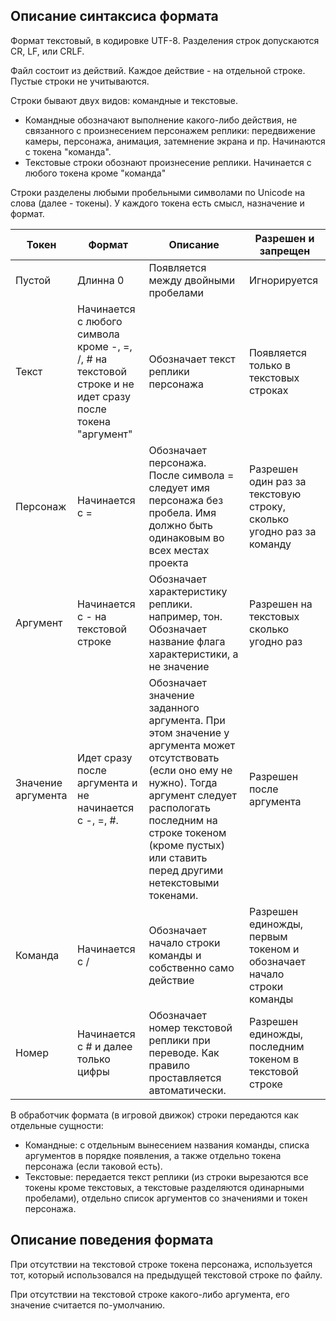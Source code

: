 ## Описание синтаксиса формата
Формат текстовый, в кодировке UTF-8. Разделения строк допускаются CR, LF, или CRLF.

Файл состоит из действий. Каждое действие - на отдельной строке. Пустые строки не учитываются.

Строки бывают двух видов: командные и текстовые.
- Командные обозначают выполнение какого-либо действия, не связанного с произнесением персонажем реплики: передвижение камеры, персонажа, анимация, затемнение экрана и пр. Начинаются с токена "команда".
- Текстовые строки обознают произнесение реплики. Начинается с любого токена кроме "команда"

Строки разделены любыми пробельными символами по Unicode на слова (далее - токены). У каждого токена есть смысл, назначение и формат.

|Токен|Формат|Описание|Разрешен и запрещен|
|-|-|-|-|
|Пустой|Длинна 0|Появляется между двойными пробелами|Игнорируется|
|Текст|Начинается с любого символа кроме -, =, /, # на текстовой строке и не идет сразу после токена "аргумент"|Обозначает текст реплики персонажа|Появляется только в текстовых строках|
|Персонаж|Начинается с =|Обозначает персонажа. После символа = следует имя персонажа без пробела. Имя должно быть одинаковым во всех местах проекта|Разрешен один раз за текстовую строку, сколько угодно раз за команду|
|Аргумент|Начинается с - на текстовой строке|Обозначает характеристику реплики. например, тон. Обозначает название флага характеристики, а не значение|Разрешен на текстовых сколько угодно раз|
|Значение аргумента|Идет сразу после аргумента и не начинается с -, =, #.|Обозначает значение заданного аргумента. При этом значение у аргумента может отсутствовать (если оно ему не нужно). Тогда аргумент следует распологать последним на строке токеном (кроме пустых) или ставить перед другими нетекстовыми токенами. |Разрешен после аргумента|
|Команда|Начинается с /|Обозначает начало строки команды и собственно само действие|Разрешен единожды, первым токеном и обозначает начало строки команды|
|Номер|Начинается с # и далее только цифры|Обозначает номер текстовой реплики при переводе. Как правило проставляется автоматически.|Разрешен единожды, последним токеном в текстовой строке|

В обработчик формата (в игровой движок) строки передаются как отдельные сущности:
- Командные: с отдельным вынесением названия команды, списка аргументов в порядке появления, а также отдельно токена персонажа (если таковой есть).
- Текстовые: передается текст реплики (из строки вырезаются все токены кроме текстовых, а текстовые разделяются одинарными пробелами), отдельно список аргументов со значениями и токен персонажа. 

## Описание поведения формата
При отсутствии на текстовой строке токена персонажа, используется тот, который использовался на предыдущей текстовой строке по файлу.

При отсутствии на текстовой строке какого-либо аргумента, его значение считается по-умолчанию.